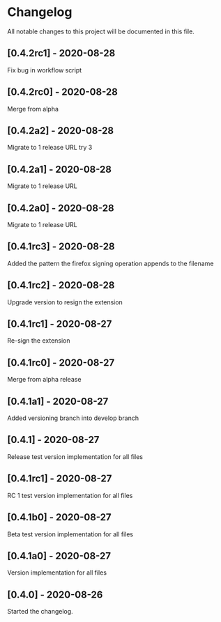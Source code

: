 # Changelog

All notable changes to this project will be documented in this file.

## [0.4.2rc1] - 2020-08-28

Fix bug in workflow script

## [0.4.2rc0] - 2020-08-28

Merge from alpha

## [0.4.2a2] - 2020-08-28

Migrate to 1 release URL try 3

## [0.4.2a1] - 2020-08-28

Migrate to 1 release URL

## [0.4.2a0] - 2020-08-28

Migrate to 1 release URL

## [0.4.1rc3] - 2020-08-28

Added the pattern the firefox signing operation appends to the filename

## [0.4.1rc2] - 2020-08-28

Upgrade version to resign the extension

## [0.4.1rc1] - 2020-08-27

Re-sign the extension

## [0.4.1rc0] - 2020-08-27

Merge from alpha release

## [0.4.1a1] - 2020-08-27

Added versioning branch into develop branch

## [0.4.1] - 2020-08-27

Release test version implementation for all files

## [0.4.1rc1] - 2020-08-27

RC 1 test version implementation for all files

## [0.4.1b0] - 2020-08-27

Beta test version implementation for all files

## [0.4.1a0] - 2020-08-27

Version implementation for all files

## [0.4.0] - 2020-08-26

Started the changelog.